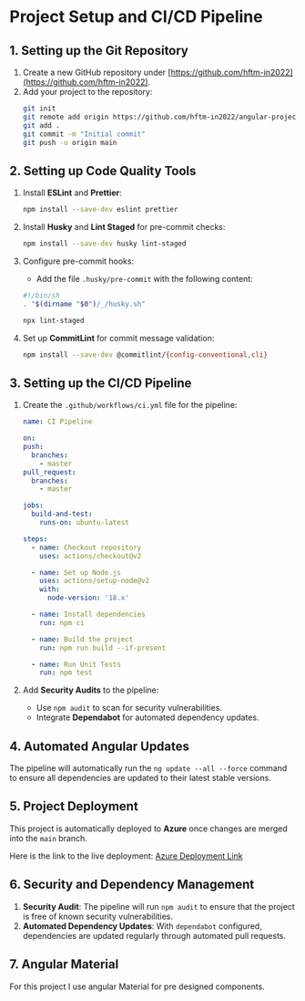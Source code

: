 # Project Setup and CI/CD Pipeline

## 1. Setting up the Git Repository

1. Create a new GitHub repository under [https://github.com/hftm-in2022](https://github.com/hftm-in2022).
2. Add your project to the repository:
    ```bash
    git init
    git remote add origin https://github.com/hftm-in2022/angular-projectname-firstname-lastname.git
    git add .
    git commit -m "Initial commit"
    git push -u origin main
    ```

## 2. Setting up Code Quality Tools

1. Install **ESLint** and **Prettier**:
    ```bash
    npm install --save-dev eslint prettier
    ```

2. Install **Husky** and **Lint Staged** for pre-commit checks:
    ```bash
    npm install --save-dev husky lint-staged
    ```

3. Configure pre-commit hooks:
    - Add the file `.husky/pre-commit` with the following content:
    ```bash
    #!/bin/sh
    . "$(dirname "$0")/_/husky.sh"

    npx lint-staged
    ```

4. Set up **CommitLint** for commit message validation:
    ```bash
    npm install --save-dev @commitlint/{config-conventional,cli}
    ```

## 3. Setting up the CI/CD Pipeline

1. Create the `.github/workflows/ci.yml` file for the pipeline:
    ```yaml
    name: CI Pipeline

    on:
    push:
      branches:
        - master
    pull_request:
      branches:
        - master

    jobs:
      build-and-test:
        runs-on: ubuntu-latest

    steps:
      - name: Checkout repository
        uses: actions/checkout@v2

      - name: Set up Node.js
        uses: actions/setup-node@v2
        with:
          node-version: '18.x'

      - name: Install dependencies
        run: npm ci

      - name: Build the project
        run: npm run build --if-present

      - name: Run Unit Tests
        run: npm test
    ```

2. Add **Security Audits** to the pipeline:
    - Use `npm audit` to scan for security vulnerabilities.
    - Integrate **Dependabot** for automated dependency updates.

## 4. Automated Angular Updates

The pipeline will automatically run the `ng update --all --force` command to ensure all dependencies are updated to their latest stable versions.

## 5. Project Deployment

This project is automatically deployed to **Azure** once changes are merged into the `main` branch.

Here is the link to the live deployment:
[Azure Deployment Link](#)

## 6. Security and Dependency Management

1. **Security Audit**: The pipeline will run `npm audit` to ensure that the project is free of known security vulnerabilities.
2. **Automated Dependency Updates**: With `dependabot` configured, dependencies are updated regularly through automated pull requests.

## 7. Angular Material

For this project I use angular Material for pre designed components.
